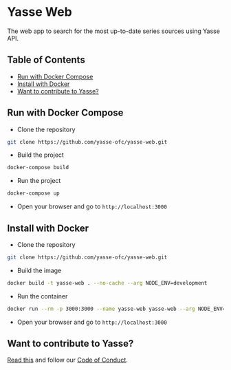 # Yasse Web <!-- omit in toc -->

The web app to search for the most up-to-date series sources using Yasse API.

## Table of Contents <!-- omit in toc -->

- [Run with Docker Compose](#run-with-docker-compose)
- [Install with Docker](#install-with-docker)
- [Want to contribute to Yasse?](#want-to-contribute-to-yasse)

## Run with Docker Compose

- Clone the repository

```bash
git clone https://github.com/yasse-ofc/yasse-web.git
```

- Build the project

```bash
docker-compose build
```

- Run the project

```bash
docker-compose up
```

- Open your browser and go to `http://localhost:3000`

## Install with Docker

- Clone the repository

```bash
git clone https://github.com/yasse-ofc/yasse-web.git
```

- Build the image

```bash
docker build -t yasse-web . --no-cache --arg NODE_ENV=development
```

- Run the container

```bash
docker run --rm -p 3000:3000 --name yasse-web yasse-web --arg NODE_ENV=development
```

- Open your browser and go to `http://localhost:3000`

## Want to contribute to Yasse?

[Read this](https://github.com/yasse-ofc/.github/blob/main/CONTRIBUTING.md) and follow our [Code of Conduct](https://github.com/yasse-ofc/.github/blob/main/CODE_OF_CONDUCT.md).
